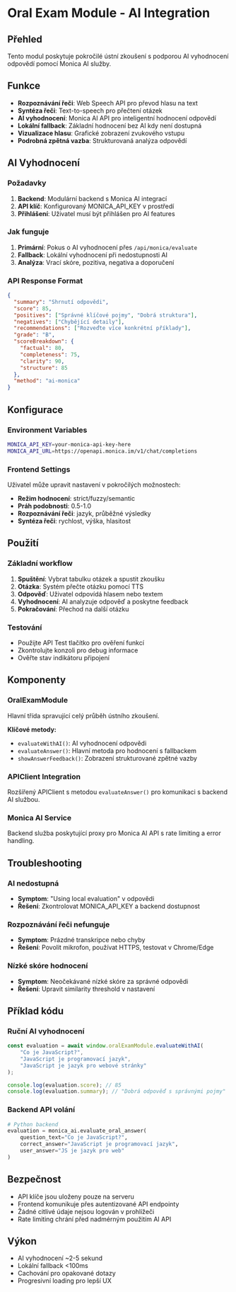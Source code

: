 # Oral Exam Module - AI Integration

## Přehled
Tento modul poskytuje pokročilé ústní zkoušení s podporou AI vyhodnocení odpovědí pomocí Monica AI služby.

## Funkce
- **Rozpoznávání řeči**: Web Speech API pro převod hlasu na text
- **Syntéza řeči**: Text-to-speech pro přečtení otázek  
- **AI vyhodnocení**: Monica AI API pro inteligentní hodnocení odpovědí
- **Lokální fallback**: Základní hodnocení bez AI kdy není dostupná
- **Vizualizace hlasu**: Grafické zobrazení zvukového vstupu
- **Podrobná zpětná vazba**: Strukturovaná analýza odpovědí

## AI Vyhodnocení

### Požadavky
1. **Backend**: Modulární backend s Monica AI integrací
2. **API klíč**: Konfigurovaný MONICA_API_KEY v prostředí
3. **Přihlášení**: Uživatel musí být přihlášen pro AI features

### Jak funguje
1. **Primární**: Pokus o AI vyhodnocení přes `/api/monica/evaluate`
2. **Fallback**: Lokální vyhodnocení při nedostupnosti AI
3. **Analýza**: Vrací skóre, pozitiva, negativa a doporučení

### API Response Format
```json
{
  "summary": "Shrnutí odpovědi",
  "score": 85,
  "positives": ["Správné klíčové pojmy", "Dobrá struktura"],
  "negatives": ["Chybějící detaily"],
  "recommendations": ["Rozveďte více konkrétní příklady"],
  "grade": "B",
  "scoreBreakdown": {
    "factual": 80,
    "completeness": 75,
    "clarity": 90,
    "structure": 85
  },
  "method": "ai-monica"
}
```

## Konfigurace

### Environment Variables
```bash
MONICA_API_KEY=your-monica-api-key-here
MONICA_API_URL=https://openapi.monica.im/v1/chat/completions
```

### Frontend Settings
Uživatel může upravit nastavení v pokročilých možnostech:
- **Režim hodnocení**: strict/fuzzy/semantic
- **Práh podobnosti**: 0.5-1.0
- **Rozpoznávání řeči**: jazyk, průběžné výsledky
- **Syntéza řeči**: rychlost, výška, hlasitost

## Použití

### Základní workflow
1. **Spuštění**: Vybrat tabulku otázek a spustit zkoušku
2. **Otázka**: Systém přečte otázku pomocí TTS
3. **Odpověď**: Uživatel odpovídá hlasem nebo textem
4. **Vyhodnocení**: AI analyzuje odpověď a poskytne feedback
5. **Pokračování**: Přechod na další otázku

### Testování
- Použijte API Test tlačítko pro ověření funkcí
- Zkontrolujte konzoli pro debug informace
- Ověřte stav indikátoru připojení

## Komponenty

### OralExamModule
Hlavní třída spravující celý průběh ústního zkoušení.

**Klíčové metody:**
- `evaluateWithAI()`: AI vyhodnocení odpovědi
- `evaluateAnswer()`: Hlavní metoda pro hodnocení s fallbackem
- `showAnswerFeedback()`: Zobrazení strukturované zpětné vazby

### APIClient Integration
Rozšířený APIClient s metodou `evaluateAnswer()` pro komunikaci s backend AI službou.

### Monica AI Service
Backend služba poskytující proxy pro Monica AI API s rate limiting a error handling.

## Troubleshooting

### AI nedostupná
- **Symptom**: "Using local evaluation" v odpovědi
- **Řešení**: Zkontrolovat MONICA_API_KEY a backend dostupnost

### Rozpoznávání řeči nefunguje
- **Symptom**: Prázdné transkripce nebo chyby
- **Řešení**: Povolit mikrofon, používat HTTPS, testovat v Chrome/Edge

### Nízké skóre hodnocení
- **Symptom**: Neočekávané nízké skóre za správné odpovědi
- **Řešení**: Upravit similarity threshold v nastavení

## Příklad kódu

### Ruční AI vyhodnocení
```javascript
const evaluation = await window.oralExamModule.evaluateWithAI(
    "Co je JavaScript?",
    "JavaScript je programovací jazyk",
    "JavaScript je jazyk pro webové stránky"
);

console.log(evaluation.score); // 85
console.log(evaluation.summary); // "Dobrá odpověď s správnými pojmy"
```

### Backend API volání
```python
# Python backend
evaluation = monica_ai.evaluate_oral_answer(
    question_text="Co je JavaScript?",
    correct_answer="JavaScript je programovací jazyk",
    user_answer="JS je jazyk pro web"
)
```

## Bezpečnost
- API klíče jsou uloženy pouze na serveru
- Frontend komunikuje přes autentizované API endpointy
- Žádné citlivé údaje nejsou logován v prohlížeči
- Rate limiting chrání před nadmérným použitím AI API

## Výkon
- AI vyhodnocení ~2-5 sekund
- Lokální fallback <100ms
- Cachování pro opakované dotazy
- Progresivní loading pro lepší UX
